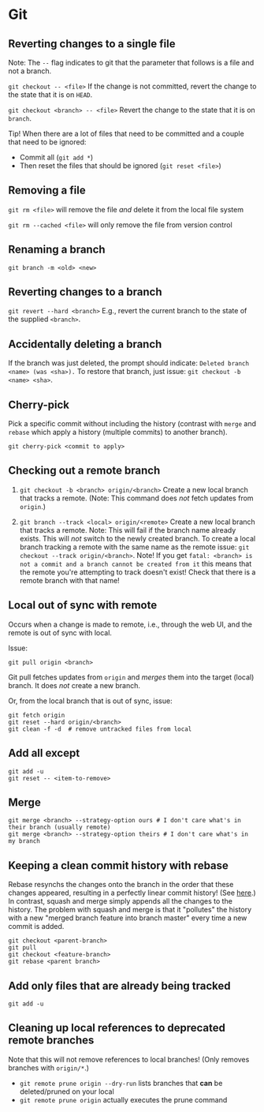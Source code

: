 # Git

## Reverting changes to a single file

 Note: The `--` flag indicates to git that the parameter that follows is a file and not a branch. 

`git checkout -- <file>` If the change is not committed, revert the change to the state that it is on `HEAD`. 

`git checkout <branch> -- <file>` Revert the change to the state that it is on `branch`.

Tip! When there are a lot of files that need to be committed and a couple that need to be ignored:
- Commit all (`git add *`)
- Then reset the files that should be ignored (`git reset <file>`)

## Removing a file

`git rm <file>` will remove the file _and_ delete it from the local file system

`git rm --cached <file>` will only remove the file from version control

## Renaming a branch

`git branch -m <old> <new>`

## Reverting changes to a branch

`git revert --hard <branch>` E.g., revert the current branch to the state of the supplied `<branch>`.

## Accidentally deleting a branch

If the branch was just deleted, the prompt should indicate: `Deleted branch <name> (was <sha>).`
To restore that branch, just issue: `git checkout -b <name> <sha>`.


## Cherry-pick

Pick a specific commit without including the history (contrast with `merge` and `rebase` which apply a history
(multiple commits) to another branch).

`git cherry-pick <commit to apply>`

## Checking out a remote branch

1. `git checkout -b <branch> origin/<branch>` Create a new local branch that tracks a remote. (Note: This command does _not_ fetch updates from `origin`.)

2. `git branch --track <local> origin/<remote>` Create a new local branch that tracks a remote. Note: This will fail if the
branch name already exists. This will _not_ switch to the newly created branch. To create a local branch tracking a remote
with the same name as the remote issue: `git checkout --track origin/<branch>`. Note! If you get `fatal: <branch> is not a commit and a branch cannot be created from it` this means that the remote you're attempting to track doesn't exist! Check that
there is a remote branch with that name!

## Local out of sync with remote

Occurs when a change is made to remote, i.e., through the web UI, and the remote is out of sync with local.

Issue:

```
git pull origin <branch>
```

Git pull fetches updates from `origin` and _merges_ them into the target (local) branch.
It does _not_ create a new branch.

Or, from the local branch that is out of sync, issue:

```
git fetch origin
git reset --hard origin/<branch>
git clean -f -d  # remove untracked files from local 
```

## Add all except

```
git add -u
git reset -- <item-to-remove>
```

## Merge

```
git merge <branch> --strategy-option ours # I don't care what's in their branch (usually remote)
git merge <branch> --strategy-option theirs # I don't care what's in my branch
```

## Keeping a clean commit history with rebase

Rebase resynchs the changes onto the branch in the order that these changes appeared, 
resulting in a perfectly linear commit history! (See [here](https://www.atlassian.com/git/tutorials/merging-vs-rebasing).)
In contrast, squash and merge simply appends all the changes to the history. The
problem with squash and merge is that it "pollutes" the history with a new "merged 
branch feature into branch master" every time a new commit is added.

```
git checkout <parent-branch>
git pull 
git checkout <feature-branch>
git rebase <parent branch>
```

## Add only files that are already being tracked

```
git add -u
```

## Cleaning up local references to deprecated remote branches

Note that this will not remove references to local branches! (Only removes branches with `origin/*`.)

- `git remote prune origin --dry-run` lists branches that __can__ be deleted/pruned on your local
- `git remote prune origin` actually executes the prune command
